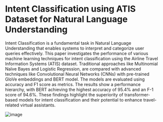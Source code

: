 # Intent Classification using ATIS Dataset for Natural Language Understanding

Intent Classification is a fundamental
task in Natural Language Understanding
that enables systems to interpret and
categorize user queries effectively. This
paper investigates the performance of
various machine learning techniques for
intent classification using the Airline Travel
Information Systems (ATIS) dataset.
Traditional approaches like Multinomial
Naïve Bayes and Logistic Regression, are
compared with advanced techniques like
Convolutional Neural Networks (CNNs)
with pre-trained GloVe embeddings and
BERT model. The models are evaluated
using accuracy and F1 score as metrics. The
results show a performance hierarchy, with
BERT achieving the highest accuracy of
95.4% and an F-1 score of 94.6%. These
findings highlight the superiority of
transformer-based models for intent
classification and their potential to enhance
travel-related virtual assistants.

![image](https://github.com/user-attachments/assets/fe71fd63-71cc-4d22-9479-1cb8aa93f8c7)
